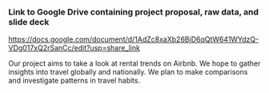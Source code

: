 ### Link to Google Drive containing project proposal, raw data, and slide deck
https://docs.google.com/document/d/1AdZc8xaXb26BjD6qQtW641WYdzQ-VDg017xQ2rSanCc/edit?usp=share_link 

Our project aims to take a look at rental trends on Airbnb. We hope to gather insights into travel globally and nationally. We plan to make comparisons and investigate patterns in travel habits.
